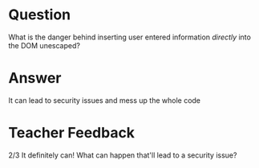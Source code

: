 # Question

What is the danger behind inserting user entered information *directly* into the DOM unescaped?

# Answer
It can lead to security issues and mess up the whole code

# Teacher Feedback
2/3
It definitely can! What can happen that'll lead to a security issue?